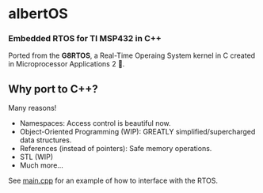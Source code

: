# albertOS
### Embedded RTOS for TI MSP432 in C++

Ported from the **G8RTOS**, a Real-Time Operaing System kernel in C created in Microprocessor Applications 2 🐊.

## Why port to C++?
Many reasons!
- Namespaces: Access control is beautiful now.
- Object-Oriented Programming (WIP): GREATLY simplified/supercharged data structures.
- References (instead of pointers): Safe memory operations.
- STL (WIP)
- Much more...

See [main.cpp](https://github.com/benjamin051000/albertOS/blob/main/main.cpp) for an example of how to interface with the RTOS.

